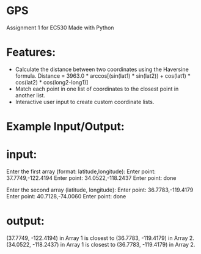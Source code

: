 # GPS
Assignment 1 for EC530
Made with Python

# Features:
- Calculate the distance between two coordinates using the Haversine formula.
  Distance = 3963.0 * arccos[(sin(lat1) * sin(lat2)) + cos(lat1) * cos(lat2) * cos(long2-long1)]
- Match each point in one list of coordinates to the closest point in another list.
- Interactive user input to create custom coordinate lists.

# Example Input/Output:
# input:
Enter the first array (format: latitude,longitude): 
Enter point: 37.7749,-122.4194
Enter point: 34.0522,-118.2437
Enter point: done

Enter the second array (latitude, longitude): 
Enter point: 36.7783,-119.4179
Enter point: 40.7128,-74.0060
Enter point: done

# output:
(37.7749, -122.4194) in Array 1 is closest to (36.7783, -119.4179) in Array 2.
(34.0522, -118.2437) in Array 1 is closest to (36.7783, -119.4179) in Array 2.
